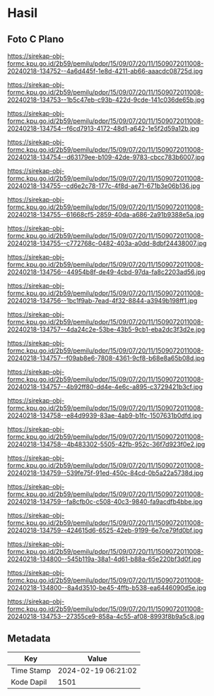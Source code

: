 # Hasil

## Foto C Plano

https://sirekap-obj-formc.kpu.go.id/2b59/pemilu/pdpr/15/09/07/20/11/1509072011008-20240218-134752--4a6d445f-1e8d-4211-ab66-aaacdc08725d.jpg

https://sirekap-obj-formc.kpu.go.id/2b59/pemilu/pdpr/15/09/07/20/11/1509072011008-20240218-134753--1b5c47eb-c93b-422d-9cde-141c036de65b.jpg

https://sirekap-obj-formc.kpu.go.id/2b59/pemilu/pdpr/15/09/07/20/11/1509072011008-20240218-134754--f6cd7913-4172-48d1-a642-1e5f2d59a12b.jpg

https://sirekap-obj-formc.kpu.go.id/2b59/pemilu/pdpr/15/09/07/20/11/1509072011008-20240218-134754--d63179ee-b109-42de-9783-cbcc783b6007.jpg

https://sirekap-obj-formc.kpu.go.id/2b59/pemilu/pdpr/15/09/07/20/11/1509072011008-20240218-134755--cd6e2c78-177c-4f8d-ae71-671b3e06b136.jpg

https://sirekap-obj-formc.kpu.go.id/2b59/pemilu/pdpr/15/09/07/20/11/1509072011008-20240218-134755--61668cf5-2859-40da-a686-2a91b9388e5a.jpg

https://sirekap-obj-formc.kpu.go.id/2b59/pemilu/pdpr/15/09/07/20/11/1509072011008-20240218-134755--c772768c-0482-403a-a0dd-8dbf24438007.jpg

https://sirekap-obj-formc.kpu.go.id/2b59/pemilu/pdpr/15/09/07/20/11/1509072011008-20240218-134756--44954b8f-de49-4cbd-97da-fa8c2203ad56.jpg

https://sirekap-obj-formc.kpu.go.id/2b59/pemilu/pdpr/15/09/07/20/11/1509072011008-20240218-134756--1bc1f9ab-7ead-4f32-8844-a3949b198ff1.jpg

https://sirekap-obj-formc.kpu.go.id/2b59/pemilu/pdpr/15/09/07/20/11/1509072011008-20240218-134757--4da24c2e-53be-43b5-9cb1-eba2dc3f3d2e.jpg

https://sirekap-obj-formc.kpu.go.id/2b59/pemilu/pdpr/15/09/07/20/11/1509072011008-20240218-134757--f09ab8e6-7808-4361-9cf8-b68e8a65b08d.jpg

https://sirekap-obj-formc.kpu.go.id/2b59/pemilu/pdpr/15/09/07/20/11/1509072011008-20240218-134757--4b92ff80-dd4e-4e6c-a895-c3729421b3cf.jpg

https://sirekap-obj-formc.kpu.go.id/2b59/pemilu/pdpr/15/09/07/20/11/1509072011008-20240218-134758--e84d9939-83ae-4ab9-b1fc-1507631b0dfd.jpg

https://sirekap-obj-formc.kpu.go.id/2b59/pemilu/pdpr/15/09/07/20/11/1509072011008-20240218-134758--4b483302-5505-42fb-952c-36f7d923f0e2.jpg

https://sirekap-obj-formc.kpu.go.id/2b59/pemilu/pdpr/15/09/07/20/11/1509072011008-20240218-134759--539fe75f-91ed-450c-84cd-0b5a22a5738d.jpg

https://sirekap-obj-formc.kpu.go.id/2b59/pemilu/pdpr/15/09/07/20/11/1509072011008-20240218-134759--fa8cfb0c-c508-40c3-9840-fa9acdfb4bbe.jpg

https://sirekap-obj-formc.kpu.go.id/2b59/pemilu/pdpr/15/09/07/20/11/1509072011008-20240218-134759--424615d6-6525-42eb-9199-6e7ce79fd0bf.jpg

https://sirekap-obj-formc.kpu.go.id/2b59/pemilu/pdpr/15/09/07/20/11/1509072011008-20240218-134800--545b119a-38a1-4d61-b88a-65e220bf3d0f.jpg

https://sirekap-obj-formc.kpu.go.id/2b59/pemilu/pdpr/15/09/07/20/11/1509072011008-20240218-134800--8a4d3510-be45-4ffb-b538-ea6446090d5e.jpg

https://sirekap-obj-formc.kpu.go.id/2b59/pemilu/pdpr/15/09/07/20/11/1509072011008-20240218-134753--27355ce9-858a-4c55-af08-8993f8b9a5c8.jpg


## Metadata

| Key        | Value               |
| ---------- | ------------------- |
| Time Stamp | 2024-02-19 06:21:02 |
| Kode Dapil | 1501                |



